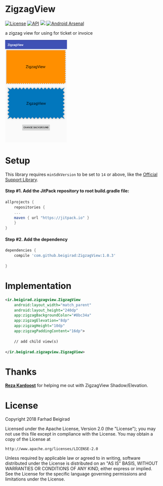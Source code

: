 # ZigzagView
[![License](https://img.shields.io/badge/License-Apache%202.0-blue.svg)](https://opensource.org/licenses/Apache-2.0)
[![API](https://img.shields.io/badge/API-14%2B-brightgreen.svg?style=flat)](https://android-arsenal.com/api?level=14)
[![](https://jitpack.io/v/beigirad/ZigzagView.svg)](https://jitpack.io/#beigirad/ZigzagView)
[![Android Arsenal](https://img.shields.io/badge/Android%20Arsenal-ZigzagView-brightgreen.svg?style=flat)](https://android-arsenal.com/details/1/6787)

a zigzag view  for using for ticket or invoice 

<img src="https://raw.githubusercontent.com/beigirad/ZigzagView/master/shot/zigzag.png" alt="ZigzagView"  width="200" />


# Setup

This library requires `minSdkVersion` to be set to `14` or above, like the [Official Support Library](https://developer.android.com/topic/libraries/support-library/index.html#api-versions).

#### Step #1. Add the JitPack repository to root build.gradle file:

```gradle
allprojects {
    repositories {
	...
	maven { url "https://jitpack.io" }
    }
}
```

#### Step #2. Add the dependency

```groovy
dependencies {
    compile 'com.github.beigirad:ZigzagView:1.0.3'

}
```
# Implementation

```xml
<ir.beigirad.zigzagview.ZigzagView
    android:layout_width="match_parent"
    android:layout_height="240dp"
    app:zigzagBackgroundColor="#8bc34a"
    app:zigzagElevation="8dp"
    app:zigzagHeight="10dp"
    app:zigzagPaddingContent="16dp">
    
    // add child view(s)
    
</ir.beigirad.zigzagview.ZigzagView>
```


# Thanks

[**Reza Kardoost**](https://github.com/RezaKardoost) for helping me out with ZigzagView Shadow/Elevation.

# License
Copyright 2018 Farhad Beigirad

Licensed under the Apache License, Version 2.0 (the "License");
you may not use this file except in compliance with the License.
You may obtain a copy of the License at

    http://www.apache.org/licenses/LICENSE-2.0

Unless required by applicable law or agreed to in writing, software
distributed under the License is distributed on an "AS IS" BASIS,
WITHOUT WARRANTIES OR CONDITIONS OF ANY KIND, either express or implied.
See the License for the specific language governing permissions and
limitations under the License.
